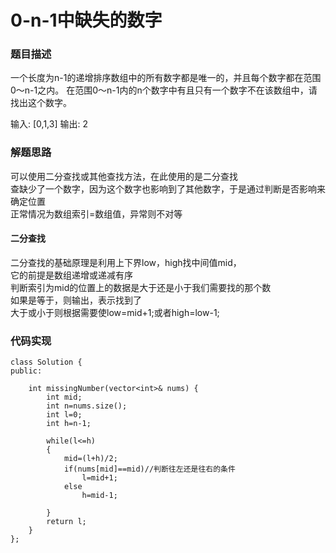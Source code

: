 # 0-n-1中缺失的数字


### 题目描述
一个长度为n-1的递增排序数组中的所有数字都是唯一的，并且每个数字都在范围0～n-1之内。
在范围0～n-1内的n个数字中有且只有一个数字不在该数组中，请找出这个数字。

输入: [0,1,3]
输出: 2

### 解题思路
可以使用二分查找或其他查找方法，在此使用的是二分查找   
查缺少了一个数字，因为这个数字也影响到了其他数字，于是通过判断是否影响来确定位置   
正常情况为数组索引=数组值，异常则不对等  

#### 二分查找
二分查找的基础原理是利用上下界low，high找中间值mid，   
它的前提是数组递增或递减有序   
判断索引为mid的位置上的数据是大于还是小于我们需要找的那个数   
如果是等于，则输出，表示找到了  
大于或小于则根据需要使low=mid+1;或者high=low-1;    


### 代码实现
```
class Solution {
public:

    int missingNumber(vector<int>& nums) {
        int mid;
        int n=nums.size();
        int l=0;
        int h=n-1;
        
        while(l<=h)
        {
            mid=(l+h)/2;
            if(nums[mid]==mid)//判断往左还是往右的条件
                l=mid+1;
            else
                h=mid-1;
            
        }
        return l;
    }
};
```
